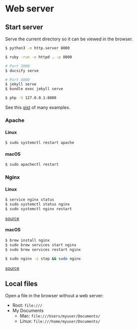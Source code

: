 # Web server

## Start server

Serve the current directory so it can be viewed in the browser.

```sh
$ python3 -m http.server 8000

$ ruby -run -e httpd . -p 8000

# Port 3000
$ docsify serve

# Port 4000
$ jekyll serve
$ bundle exec jekyll serve

$ php -S 127.0.0.1:8000
```

See this [gist](https://gist.github.com/willurd/5720255) of many examples.


### Apache

#### Linux

```sh
$ sudo systemctl restart apache
```

#### macOS

```sh
$ sudo apachectl restart
```

### Nginx

#### Linux

```sh
$ service nginx status
$ sudo systemctl status nginx
$ sudo systemctl nginx restart
```

[source](https://www.cyberciti.biz/faq/nginx-linux-restart/)


#### macOS

```sh
$ brew install nginx
$ sudo brew services start nginx
$ sudo brew services restart nginx

$ sudo nginx -s stop && sudo nginx
```

[source](https://www.sylvaindurand.org/setting-up-a-nginx-web-server-on-macos/)


## Local files

Open a file in the browser without a web server:

- Root: `file:///`
- My Documents
    - Mac: `file:///Users/myuser/Documents/`
    - Linux: `file:///home/myuser/Documents/`
